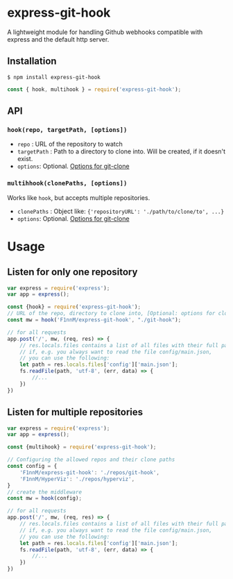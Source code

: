 express-git-hook
=========

A lightweight module for handling Github webhooks compatible with express and the default http server.

## Installation
```
$ npm install express-git-hook
```

```JavaScript
const { hook, multihook } = require('express-git-hook');
```

## API
### `hook(repo, targetPath, [options])`
 * `repo` : URL of the repository to watch
 * `targetPath` : Path to a directory to clone into. Will be created, if it doesn't exist.
 * `options`: Optional. [Options for git-clone](https://www.npmjs.com/package/git-clone#common-options)

### `multihhook(clonePaths, [options])`
Works like `hook`, but accepts multiple repositories.
 * `clonePaths` : Object like: `{'repositoryURL': './path/to/clone/to', ...}`
 * `options`: Optional. [Options for git-clone](https://www.npmjs.com/package/git-clone#common-options)
# Usage
## Listen for only one repository
```JavaScript
var express = require('express');
var app = express();

const {hook} = require('express-git-hook');
// URL of the repo, directory to clone into, [Optional: options for cloning]
const mw = hook('F1nnM/express-git-hook', "./git-hook");

// for all requests
app.post('/', mw, (req, res) => {
    // res.locals.files contains a list of all files with their full paths
    // if, e.g. you always want to read the file config/main.json, 
    // you can use the following:
    let path = res.locals.files['config']['main.json'];
    fs.readFile(path, 'utf-8', (err, data) => {
        //...
    })
})
```
## Listen for multiple repositories
```JavaScript
var express = require('express');
var app = express();

const {multihook} = require('express-git-hook');

// Configuring the allowed repos and their clone paths
const config = {
    'F1nnM/express-git-hook': './repos/git-hook',
    'F1nnM/HyperViz': './repos/hyperviz',
}
// create the middleware
const mw = hook(config);

// for all requests
app.post('/', mw, (req, res) => {
    // res.locals.files contains a list of all files with their full paths
    // if, e.g. you always want to read the file config/main.json, 
    // you can use the following:
    let path = res.locals.files['config']['main.json'];
    fs.readFile(path, 'utf-8', (err, data) => {
        //...
    })
})
```

